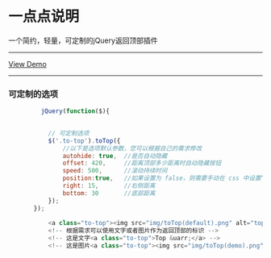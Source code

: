 一点点说明
=======
一个简约，轻量，可定制的jQuery返回顶部插件

------
[View Demo](http://pazha.github.io/jQuery.toTop/)

------



### 可定制的选项

````javascript
         jQuery(function($){
          

           // 可定制选项
           $('.to-top').toTop({
               //以下是选项默认参数，您可以根据自己的需求修改
               autohide: true,  //是否自动隐藏
               offset: 420,     //距离顶部多少距离时自动隐藏按钮
               speed: 500,      //滚动持续时间
               position:true,   //如果设置为 false，则需要手动在 css 中设置“按钮”的位置
               right: 15,       //右侧距离
               bottom: 30       //底部距离
           });
       });
	   
	       <a class="to-top"><img src="img/toTop(default).png" alt="top"></a>
		   <!-- 根据需求可以使用文字或者图片作为返回顶部的标识 -->
		   <!-- 这是文字<a class="to-top">Top &uarr;</a> -->
		   <!-- 这是图片<a class="to-top"><img src="img/toTop(demo).png" alt="top"></a> -->
````
